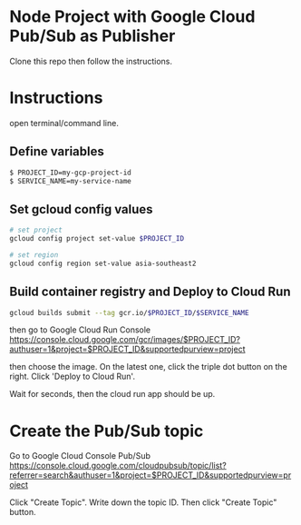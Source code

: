 # Node Project with Google Cloud Pub/Sub as Publisher

Clone this repo then follow the instructions.

# Instructions

open terminal/command line.

## Define variables
```bash
$ PROJECT_ID=my-gcp-project-id
$ SERVICE_NAME=my-service-name
```

## Set gcloud config values
```bash
# set project
gcloud config project set-value $PROJECT_ID

# set region
gcloud config region set-value asia-southeast2
```

## Build container registry and Deploy to Cloud Run
```bash
gcloud builds submit --tag gcr.io/$PROJECT_ID/$SERVICE_NAME
```

then go to Google Cloud Run Console
https://console.cloud.google.com/gcr/images/$PROJECT_ID?authuser=1&project=$PROJECT_ID&supportedpurview=project

then choose the image. On the latest one, click the triple dot button on the right. Click 'Deploy to Cloud Run'.

Wait for seconds, then the cloud run app should be up.

# Create the Pub/Sub topic

Go to Google Cloud Console Pub/Sub https://console.cloud.google.com/cloudpubsub/topic/list?referrer=search&authuser=1&project=$PROJECT_ID&supportedpurview=project

Click "Create Topic". Write down the topic ID. Then click "Create Topic" button.

